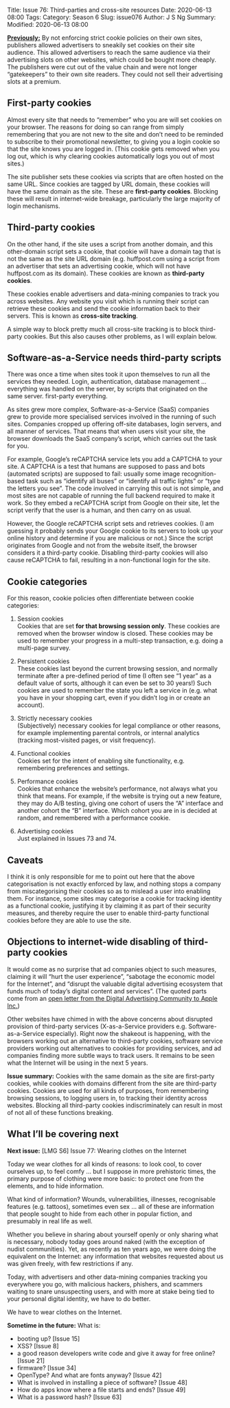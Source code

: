 Title: Issue 76: Third-parties and cross-site resources
Date: 2020-06-13 08:00
Tags: 
Category: Season 6
Slug: issue076
Author: J S Ng
Summary: 
Modified: 2020-06-13 08:00

[**Previously:**](https://buttondown.email/laymansguide/archive/) By not enforcing strict cookie policies on their own sites, publishers allowed advertisers to sneakily set cookies on their site audience. This allowed advertisers to reach the same audience via their advertising slots on other websites, which could be bought more cheaply. The publishers were cut out of the value chain and were not longer “gatekeepers” to their own site readers. They could not sell their advertising slots at a premium.

## First-party cookies

Almost every site that needs to “remember” who you are will set cookies on your browser. The reasons for doing so can range from simply remembering that you are not new to the site and don’t need to be reminded to subscribe to their promotional newsletter, to giving you a login cookie so that the site knows you are logged in. (This cookie gets removed when you log out, which is why clearing cookies automatically logs you out of most sites.)

The site publisher sets these cookies via scripts that are often hosted on the same URL. Since cookies are tagged by URL domain, these cookies will have the same domain as the site. These are **first-party cookies**. Blocking these will result in internet-wide breakage, particularly the large majority of login mechanisms.

## Third-party cookies

On the other hand, if the site uses a script from another domain, and this other-domain script sets a cookie, that cookie will have a domain tag that is not the same as the site URL domain (e.g. huffpost.com using a script from an advertiser that sets an advertising cookie, which will not have huffpost.com as its domain). These cookies are known as **third-party cookies**.

These cookies enable advertisers and data-mining companies to track you across websites. Any website you visit which is running their script can retrieve these cookies and send the cookie information back to their servers. This is known as **cross-site tracking**.

A simple way to block pretty much all cross-site tracking is to block third-party cookies. But this also causes other problems, as I will explain below.

## Software-as-a-Service needs third-party scripts

There was once a time when sites took it upon themselves to run all the services they needed. Login, authentication, database management … everything was handled on the server, by scripts that originated on the same server. first-party everything.

As sites grew more complex, Software-as-a-Service (SaaS) companies grew to provide more specialised services involved in the running of such sites. Companies cropped up offering off-site databases, login servers, and all manner of services. That means that when users visit your site, the browser downloads the SaaS company’s script, which carries out the task for you.

For example, Google’s reCAPTCHA service lets you add a CAPTCHA to your site. A CAPTCHA is a test that humans are supposed to pass and bots (automated scripts) are supposed to fail: usually some image recognition-based task such as “identify all buses” or “identify all traffic lights” or “type the letters you see”. The code involved in carrying this out is not simple, and most sites are not capable of running the full backend required to make it work. So they embed a reCAPTCHA script from Google on their site, let the script verify that the user is a human, and then carry on as usual.

However, the Google reCAPTCHA script sets and retrieves cookies. (I am guessing it probably sends your Google cookie to its servers to look up your online history and determine if you are malicious or not.) Since the script originates from Google and not from the website itself, the browser considers it a third-party cookie. Disabling third-party cookies will also cause reCAPTCHA to fail, resulting in a non-functional login for the site.

## Cookie categories

For this reason, cookie policies often differentiate between cookie categories:

1. Session cookies  
   Cookies that are set **for that browsing session only**. These cookies are removed when the browser window is closed. These cookies may be used to remember your progress in a multi-step transaction, e.g. doing a multi-page survey.

2. Persistent cookies  
   These cookies last beyond the current browsing session, and normally terminate after a pre-defined period of time (I often see “1 year” as a default value of sorts, although it can even be set to 30 years!)  Such cookies are used to remember the state you left a service in (e.g. what you have in your shopping cart, even if you didn’t log in or create an account).

3. Strictly necessary cookies  
   (Subjectively) necessary cookies for legal compliance or other reasons, for example implementing parental controls, or internal analytics (tracking most-visited pages, or visit frequency).

4. Functional cookies  
   Cookies set for the intent of enabling site functionality, e.g. remembering preferences and settings.

5. Performance cookies  
   Cookies that enhance the website’s performance, not always what you think that means. For example, if the website is trying out a new feature, they may do A/B testing, giving one cohort of users the “A” interface and another cohort the “B” interface. Which cohort you are in is decided at random, and remembered with a performance cookie.

6. Advertising cookies  
   Just explained in Issues 73 and 74.

## Caveats

I think it is only responsible for me to point out here that the above categorisation is not exactly enforced by law, and nothing stops a company from miscategorising their cookies so as to mislead a user into enabling them. For instance, some sites may categorise a cookie for tracking identity as a functional cookie, justifying it by claiming it as part of their security measures, and thereby require the user to enable third-party functional cookies before they are able to use the site.

## Objections to internet-wide disabling of third-party cookies

It would come as no surprise that ad companies object to such measures, claiming it will “hurt the user experience”, “sabotage the economic model for the Internet”, and “disrupt the valuable digital advertising ecosystem that funds much of today’s digital content and services”. (The quoted parts come from an [open letter from the Digital Advertising Community to Apple Inc.](https://www.patentlyapple.com/patently-apple/2017/09/ad-groups-send-an-open-letter-to-apple-objecting-to-the-new-intelligent-tracking-prevention-setting-in-safari.html))

Other websites have chimed in with the above concerns about disrupted provision of third-party services (X-as-a-Service providers e.g. Software-as-a-Service especially). Right now the shakeout is happening, with the browsers working out an alternative to third-party cookies, software service providers working out alternatives to cookies for providing services, and ad companies finding more subtle ways to track users. It remains to be seen what the Internet will be using in the next 5 years.

**Issue summary:** Cookies with the same domain as the site are first-party cookies, while cookies with domains different from the site are third-party cookies. Cookies are used for all kinds of purposes, from remembering browsing sessions, to logging users in, to tracking their identity across websites. Blocking all third-party cookies indiscriminately can result in most of not all of these functions breaking.

## What I’ll be covering next

**Next issue:** [LMG S6] Issue 77: Wearing clothes on the Internet

Today we wear clothes for all kinds of reasons: to look cool, to cover ourselves up, to feel comfy … but I suppose in more prehistoric times, the primary purpose of clothing were more basic: to protect one from the elements, and to hide information.

What kind of information? Wounds, vulnerabilities, illnesses, recognisable features (e.g. tattoos), sometimes even sex … all of these are information that people sought to hide from each other in popular fiction, and presumably in real life as well.

Whether you believe in sharing about yourself openly or only sharing what is necessary, nobody today goes around naked (with the exception of nudist communities). Yet, as recently as ten years ago, we were doing the equivalent on the Internet: any information that websites requested about us was given freely, with few restrictions if any.

Today, with advertisers and other data-mining companies tracking you everywhere you go, with malicious hackers, phishers, and scammers waiting to snare unsuspecting users, and with more at stake being tied to your personal digital identity, we have to do better.

We have to wear clothes on the Internet.

**Sometime in the future:** What is:

- booting up? [Issue 15]
- XSS? [Issue 8]
- a good reason developers write code and give it away for free online? [Issue 21]
- firmware? [Issue 34]
- OpenType? And what are fonts anyway? [Issue 42]
- What is involved in installing a piece of software? [Issue 48]
- How do apps know where a file starts and ends? [Issue 49]
- What is a password hash? [Issue 63]

